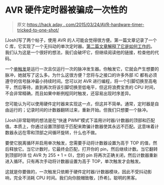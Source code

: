 # AVR 硬件定时器被骗成一次性的

> 原文:[https://hack aday . com/2015/03/24/AVR-hardware-timer-tricked-to-one-shot/](https://hackaday.com/2015/03/24/avr-hardware-timer-tricked-into-one-shot/)

[Josh]写了两个帖子，使用 AVR 的人可能会觉得很方便。第一篇文章记录了一个 C 库，它实现了一个无抖动的单次定时器。[第二篇文章解释了它是如何工作的](http://wp.josh.com/2015/03/12/avr-timer-based-one-shot-explained/)。我们认为这是一个很好的想法，我们会破坏它，但继续阅读他的链接，检查他的代码。

一个[单触发](https://en.wikipedia.org/wiki/Programmable_interval_timer)是运行一次且仅运行一次的脉冲发生器。你触发它，它就会产生想要的脉冲，她就写了这么多。为什么这很方便？您将与之接口的许多外部 IC 都有必须遵守的信号脉冲最小持续时间。您可以对 AVR 进行编程，将一个引脚切换至高电平，然后等待，直到再次将该引脚切换至低电平，但这将浪费宝贵的 CPU 时间，不会非常精确，而且如果中断例程同时触发，还容易出现时序差异。

您可能认为可以使用硬件定时器来实现这一点，但这并不简单。通常，定时器是自由运行的；记录时间的计数器翻转过来，重新开始。但我们只想要一个脉冲。

[Josh]非常聪明的想法是在“快速 PWM”模式下滥用计时器/计数器的顶部和匹配值。本质上，你通过设置顶部低于匹配来欺骗计数器使其永远不匹配。这意味着计数器永远在零和顶部之间循环旋转，什么也不做。

要使它脱离循环并启用单次触发，您需要手动将计数器设置为高于 TOP 的值，然后释放它。当它计数时，它最终会匹配，打开你的 pin，然后继续计数。当它翻转到顶部时(8 位 AVR 为 255 + 1 = 0)，您的 pin 将再次正确关闭，然后计数器重新进入循环。只有再次手动将计数器设置为高于 TOP，单次触发才会触发。

这就是你要做的，一次触发只依赖于硬件定时器/计数器模块，因此不受抖动影响，完全不消耗 CPU 时间。我们向你脱帽致敬，[乔希]。聪明的黑客。